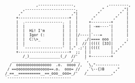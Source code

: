                        ,----------------,              ,---------,
                  ,-----------------------,          ,"        ,"|
                ,"                      ,"|        ,"        ,"  |
               +-----------------------+  |      ,"        ,"    |
               |  .-----------------.  |  |     +---------+      |
               |  |                 |  |  |     | -==----'|      |
               |  |  Hi! I'm        |  |  |     |         |      |
               |  |  Igor (:        |  |  |/----|`---=    |      |
               |  |  C:\>_          |  |  |   ,/|==== ooo |      ;
               |  |                 |  |  |  // |(((( [33]|    ,"
               |  `-----------------'  |," .;'| |((((     |  ,"
               +-----------------------+  ;;  | |         |,"
                  /_)______________(_/  //'   | +---------+
             ___________________________/___  `,
            /  oooooooooooooooo  .o.  oooo /,   \,"-----------
           / ==ooooooooooooooo==.o.  ooo= //   ,`\--{)B     ,"
          /_==__==========__==_ooo__ooo=_/'   /___________,"
          `-----------------------------
